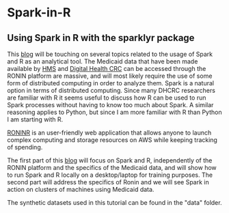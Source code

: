# Spark-in-R

## Using Spark in R with the sparklyr package

This [blog](https://dhcrc.github.io/spark-in-r/) will be touching on several topics related to the usage of Spark and R as an analytical tool. 
The Medicaid data that have been made available by [HMS](https://hms.com/) and [Digital Health CRC](https://www.digitalhealthcrc.com/hms-data-sets/) can be accessed through the RONIN platform are massive, and will most likely require the use of some form of distributed computing in order to analyze them. Spark is a natural option in terms of distributed computing. Since many DHCRC researchers are familiar with R it seems useful to discuss how R can be used to run Spark processes without having to know too much about Spark. A similar reasoning applies to Python, but since I am more familiar with R than Python I am starting with R.

[RONINR](https://ronin.cloud/) is an user-friendly web application that allows anyone to launch complex computing and storage resources on AWS while keeping tracking of spending.

The first part of this [blog](https://dhcrc.github.io/spark-in-r/) will focus on Spark and R, independently of the RONIN platform and the specifics of the Medicaid data, and  will show how to run Spark and R locally on a desktop/laptop for training purposes. The second part  will address the specifics of Ronin and we will see Spark in action on clusters of machines using Medicaid data.

The synthetic datasets used in this tutorial can be found in the "data" folder.

